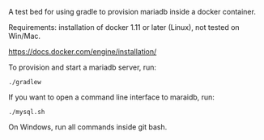 A test bed for using gradle to provision mariadb inside a docker container.

Requirements: installation of docker 1.11 or later (Linux), not tested on Win/Mac.

https://docs.docker.com/engine/installation/

To provision and start a mariadb server, run:

    ./gradlew

If you want to open a command line interface to maraidb, run:

    ./mysql.sh

On Windows, run all commands inside git bash.